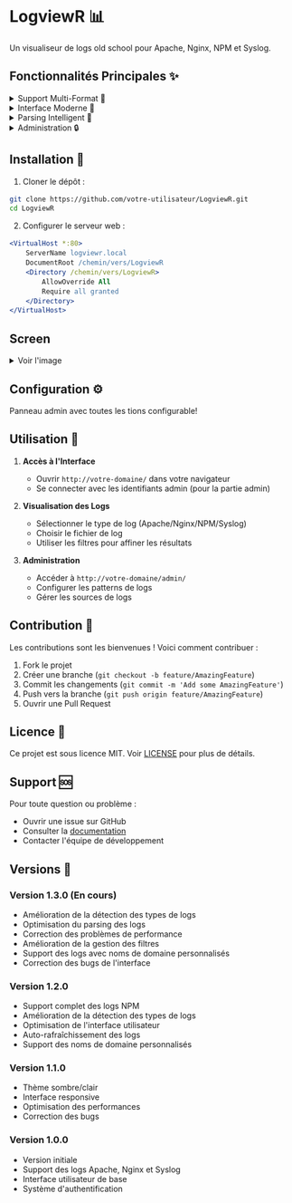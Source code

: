 # LogviewR 📊

Un visualiseur de logs old school pour Apache, Nginx, NPM et Syslog.
 
## Fonctionnalités Principales ✨

<details>
  <summary>  Support Multi-Format  🎯</summary>
  
  - **Logs Apache** (access, error, 404)  
  - **Logs Nginx** (access, error)  
  - **Logs NPM** (Proxy Host, Default Host, Dead Host, Fallback)  
  - **Logs Syslog** (auth, kern, daemon, etc.)
</details>

<details>
  <summary>  Interface Moderne  🎨</summary>
  
  - **Thème sombre/clair**  
  - **Design responsive**  
  - **Auto-rafraîchissement des logs**  
  - **Filtres dynamiques**  
  - **Affichage optimisé des données**
</details>

<details>
  <summary>  Parsing Intelligent  🧠</summary>
  
  - **Détection automatique des types de logs**  
  - **Support des noms de domaine personnalisés**  
  - **Filtrage avancé**  
  - **Formatage intelligent des données**
</details>

<details>
  <summary>  Administration  🔒</summary>
  
  - **Interface d'administration sécurisée**  
  - **Gestion des patterns de logs**  
  - **Configuration des sources**  
  - **Monitoring en temps réel**
</details>


## Installation 🚀

1. Cloner le dépôt :
```bash
git clone https://github.com/votre-utilisateur/LogviewR.git
cd LogviewR
```
 
 
2. Configurer le serveur web :
```apache
<VirtualHost *:80>
    ServerName logviewr.local
    DocumentRoot /chemin/vers/LogviewR
    <Directory /chemin/vers/LogviewR>
        AllowOverride All
        Require all granted
    </Directory>
</VirtualHost>
```

## Screen

<details>
  <summary>Voir l'image</summary>
 
  ![Logviewer](https://github.com/Erreur32/LogviewR/blob/main/assets/logviewer.png)
</details>

## Configuration ⚙️

Panneau admin avec toutes les tions configurable!


## Utilisation 📝

1. **Accès à l'Interface**
   - Ouvrir `http://votre-domaine/` dans votre navigateur
   - Se connecter avec les identifiants admin (pour la partie admin)

2. **Visualisation des Logs**
   - Sélectionner le type de log (Apache/Nginx/NPM/Syslog)
   - Choisir le fichier de log
   - Utiliser les filtres pour affiner les résultats

3. **Administration**
   - Accéder à `http://votre-domaine/admin/`
   - Configurer les patterns de logs
   - Gérer les sources de logs

## Contribution 👥

Les contributions sont les bienvenues ! Voici comment contribuer :

1. Fork le projet
2. Créer une branche (`git checkout -b feature/AmazingFeature`)
3. Commit les changements (`git commit -m 'Add some AmazingFeature'`)
4. Push vers la branche (`git push origin feature/AmazingFeature`)
5. Ouvrir une Pull Request

## Licence 📄

Ce projet est sous licence MIT. Voir [LICENSE](LICENSE) pour plus de détails.

## Support 🆘

Pour toute question ou problème :
- Ouvrir une issue sur GitHub
- Consulter la [documentation](DEVELOPMENT.md)
- Contacter l'équipe de développement

## Versions 🔄

### Version 1.3.0 (En cours)
- Amélioration de la détection des types de logs
- Optimisation du parsing des logs
- Correction des problèmes de performance
- Amélioration de la gestion des filtres
- Support des logs avec noms de domaine personnalisés
- Correction des bugs de l'interface

### Version 1.2.0
- Support complet des logs NPM
- Amélioration de la détection des types de logs
- Optimisation de l'interface utilisateur
- Auto-rafraîchissement des logs
- Support des noms de domaine personnalisés

### Version 1.1.0
- Thème sombre/clair
- Interface responsive
- Optimisation des performances
- Correction des bugs

### Version 1.0.0
- Version initiale
- Support des logs Apache, Nginx et Syslog
- Interface utilisateur de base
- Système d'authentification 
